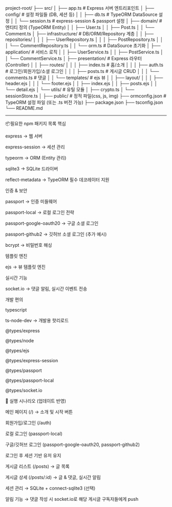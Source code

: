 project-root/
├── src/
│   ├── app.ts                # Express 서버 엔트리포인트
│   ├── config/               # 설정 파일들 (DB, 세션 등)
│   │   ├── db.ts             # TypeORM DataSource 설정
│   │   └── session.ts        # express-session & passport 설정
│   ├── domain/               # 엔티티 정의 (TypeORM Entity)
│   │   ├── User.ts
│   │   ├── Post.ts
│   │   └── Comment.ts
│   ├── infrastructure/       # DB/ORM/Repository 계층
│   │   ├── repositories/
│   │   │   ├── UserRepository.ts
│   │   │   ├── PostRepository.ts
│   │   │   └── CommentRepository.ts
│   │   └── orm.ts            # DataSource 초기화
│   ├── application/          # 서비스 로직
│   │   ├── UserService.ts
│   │   ├── PostService.ts
│   │   └── CommentService.ts
│   ├── presentation/         # Express 라우터 (Controller)
│   │   ├── routes/
│   │   │   ├── index.ts      # 홈/소개
│   │   │   ├── auth.ts       # 로그인/회원가입/소셜 로그인
│   │   │   ├── posts.ts      # 게시글 CRUD
│   │   │   └── comments.ts   # 댓글
│   │   └── templates/        # ejs 뷰
│   │       ├── layout/
│   │       │   ├── header.ejs
│   │       │   └── footer.ejs
│   │       ├── index.ejs
│   │       ├── posts.ejs
│   │       └── detail.ejs
│   └── utils/                # 유틸 모듈
│       ├── crypto.ts
│       └── sessionStore.ts
│
├── public/                   # 정적 파일(css, js, img)
├── ormconfig.json            # TypeORM 설정 파일 (또는 .ts 버전 가능)
├── package.json
├── tsconfig.json
└── README.md

------

📦필요한 npm 패키지 목록
핵심

express → 웹 서버

express-session → 세션 관리

typeorm → ORM (Entity 관리)

sqlite3 → SQLite 드라이버

reflect-metadata → TypeORM 필수 데코레이터 지원

인증 & 보안

passport → 인증 미들웨어

passport-local → 로컬 로그인 전략

passport-google-oauth20 → 구글 소셜 로그인

passport-github2 → 깃허브 소셜 로그인 (추가 예시)

bcrypt → 비밀번호 해싱

템플릿 엔진

ejs → 뷰 템플릿 엔진

실시간 기능

socket.io → 댓글 알림, 실시간 이벤트 전송

개발 편의

typescript

ts-node-dev → 개발용 핫리로드

@types/express

@types/node

@types/ejs

@types/express-session

@types/passport

@types/passport-local

@types/socket.io

🚀 실행 시나리오 (업데이트 반영)

메인 페이지 (/) → 소개 및 시작 버튼

회원가입/로그인 (/auth)

로컬 로그인 (passport-local)

구글/깃허브 로그인 (passport-google-oauth20, passport-github2)

로그인 후 세션 기반 유저 유지

게시글 리스트 (/posts) → 글 목록

게시글 상세 (/posts/:id) → 글 & 댓글, 실시간 알림

세션 관리 → SQLite + connect-sqlite3 (선택)

알림 기능 → 댓글 작성 시 socket.io로 해당 게시글 구독자들에게 push